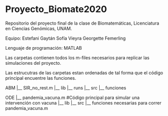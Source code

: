 # Proyecto_Biomate2020
Repositorio del proyecto final de la clase de Biomatemáticas, Licenciatura en Ciencias Genómicas, UNAM.

Equipo:
Estefani Gaytán
Sofía Vieyra 
Georgette Femerling

Lenguaje de programación: MATLAB

Las carpetas contienen todos los m-files necesarios para replicar las simulaciones del proyecto.

Las estrucutras de las carpetas estan ordenadas de tal forma que el código principal encuentre las funciones.

ABM
|__ SIR_no_rest.m
|__ lib
|__ runs
|__ src
     |__ funciones
     
     
ODE
|__ pandemia_vacuna.m #Código principal para simular una intervención con vacuna
|__ lib
|__ src
     |__ funciones necesarias para correr pandemia_vacuna.m

